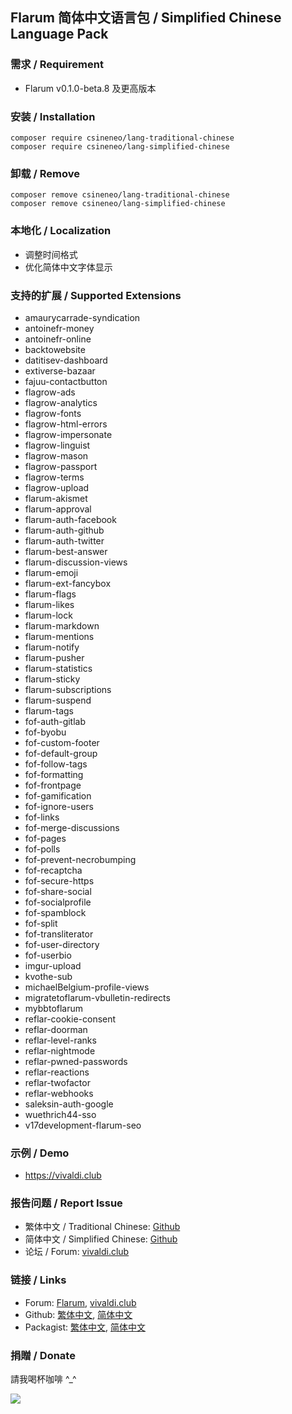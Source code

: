 ## Flarum 简体中文语言包 / Simplified Chinese Language Pack

### 需求 / Requirement
  - Flarum v0.1.0-beta.8 及更高版本


### 安装 / Installation
```
composer require csineneo/lang-traditional-chinese
composer require csineneo/lang-simplified-chinese
```

### 卸载 / Remove
```
composer remove csineneo/lang-traditional-chinese
composer remove csineneo/lang-simplified-chinese
```

### 本地化 / Localization
  - 调整时间格式
  - 优化简体中文字体显示

### 支持的扩展 / Supported Extensions
  - amaurycarrade-syndication
  - antoinefr-money
  - antoinefr-online
  - backtowebsite
  - datitisev-dashboard
  - extiverse-bazaar
  - fajuu-contactbutton
  - flagrow-ads
  - flagrow-analytics
  - flagrow-fonts
  - flagrow-html-errors
  - flagrow-impersonate
  - flagrow-linguist
  - flagrow-mason
  - flagrow-passport
  - flagrow-terms
  - flagrow-upload
  - flarum-akismet
  - flarum-approval
  - flarum-auth-facebook
  - flarum-auth-github
  - flarum-auth-twitter
  - flarum-best-answer
  - flarum-discussion-views
  - flarum-emoji
  - flarum-ext-fancybox
  - flarum-flags
  - flarum-likes
  - flarum-lock
  - flarum-markdown
  - flarum-mentions
  - flarum-notify
  - flarum-pusher
  - flarum-statistics
  - flarum-sticky
  - flarum-subscriptions
  - flarum-suspend
  - flarum-tags
  - fof-auth-gitlab
  - fof-byobu
  - fof-custom-footer
  - fof-default-group
  - fof-follow-tags
  - fof-formatting
  - fof-frontpage
  - fof-gamification
  - fof-ignore-users
  - fof-links
  - fof-merge-discussions
  - fof-pages
  - fof-polls
  - fof-prevent-necrobumping
  - fof-recaptcha
  - fof-secure-https
  - fof-share-social
  - fof-socialprofile
  - fof-spamblock
  - fof-split
  - fof-transliterator
  - fof-user-directory
  - fof-userbio
  - imgur-upload
  - kvothe-sub
  - michaelBelgium-profile-views
  - migratetoflarum-vbulletin-redirects
  - mybbtoflarum
  - reflar-cookie-consent
  - reflar-doorman
  - reflar-level-ranks
  - reflar-nightmode
  - reflar-pwned-passwords
  - reflar-reactions
  - reflar-twofactor
  - reflar-webhooks
  - saleksin-auth-google
  - wuethrich44-sso
  - v17development-flarum-seo

### 示例 / Demo
  - https://vivaldi.club 

### 报告问题 / Report Issue
  - 繁体中文 / Traditional Chinese: [Github](https://github.com/Csineneo/lang-traditional-chinese/issues)
  - 简体中文 / Simplified Chinese: [Github](https://github.com/Csineneo/lang-simplified-chinese/issues)
  - 论坛 / Forum: [vivaldi.club](https://vivaldi.club/t/flarum)

### 链接 / Links
  - Forum: [Flarum](https://discuss.flarum.org/d/17954), [vivaldi.club](https://vivaldi.club/d/8298)
  - Github: [繁体中文](https://github.com/Csineneo/lang-traditional-chinese), [简体中文](https://github.com/Csineneo/lang-simplified-chinese)
  - Packagist: [繁体中文](https://packagist.org/packages/csineneo/lang-traditional-chinese), [简体中文](https://packagist.org/packages/csineneo/lang-simplified-chinese)

### 捐贈 / Donate
請我喝杯咖啡 \^_\^

![](https://awk.tw/assets/images/reward.jpg)
